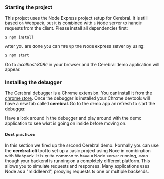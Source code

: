 ### Starting the project
This project uses the Node Express project setup for Cerebral. It is still based on Webpack, but it is combined with a Node server to handle requests from the client. Please install all dependencies first:

`$ npm install`

After you are done you can fire up the Node express server by using:

`$ npm start`

Go to *localhost:8080* in your browser and the Cerebral demo application will appear.

### Installing the debugger
The Cerebral debugger is a Chrome extension. You can install it from the [chrome store](https://chrome.google.com/webstore/detail/cerebral-debugger/ddefoknoniaeoikpgneklcbjlipfedbb). Once the debugger is installed your Chrome devtools will have a new tab called **cerebral**. Go to the demo app an refresh to start the debugger.

Have a look around in the debugger and play around with the demo application to see what is going on inside before moving on.

#### Best practices
In this section we fired up the second Cerebral demo. Normally you can use the **cerebral-cli** tool to set up a basic project using Node in combination with Webpack. It is quite common to have a Node server running, even though your backend is running on a completely different platform. This allows you to simulate requests and responses. Many applications uses Node as a "middleend", proxying requests to one or multiple backends.

